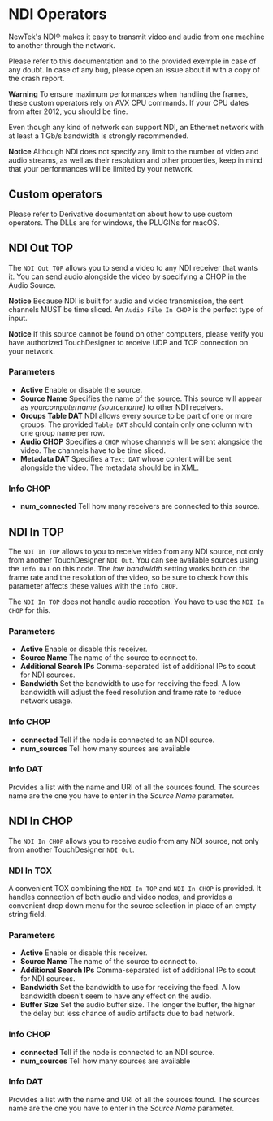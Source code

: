 # NDI Operators

NewTek's NDI® makes it easy to transmit video and audio from one machine to another through the network.

Please refer to this documentation and to the provided exemple in case of any doubt.
In case of any bug, please open an issue about it with a copy of the crash report.

**Warning**
To ensure maximum performances when handling the frames, these custom operators rely on AVX CPU commands. If your CPU dates from after 2012, you should be fine.

Even though any kind of network can support NDI, an Ethernet network with at least a 1 Gb/s bandwidth is strongly recommended.

**Notice**
Although NDI does not specify any limit to the number of video and audio streams, as well as their resolution and other properties, keep in mind that your performances will be limited by your network.

## Custom operators

Please refer to Derivative documentation about how to use custom operators. The DLLs are for windows, the PLUGINs for macOS.

## NDI Out TOP

The `NDI Out TOP` allows you to send a video to any NDI receiver that wants it.
You can send audio alongside the video by specifying a CHOP in the Audio Source.

**Notice** Because NDI is built for audio and video transmission, the sent channels MUST be time sliced. An `Audio File In CHOP` is the perfect type of input. 

**Notice** If this source cannot be found on other computers, please verify you have authorized TouchDesigner to receive UDP and TCP connection on your network. 

### Parameters

- **Active** Enable or disable the source.
- **Source Name** Specifies the name of the source. This source will appear as *yourcomputername (sourcename)* to other NDI receivers.
- **Groups Table DAT** NDI allows every source to be part of one or more groups. The provided `Table DAT` should contain only one column with one group name per row.
- **Audio CHOP** Specifies a `CHOP` whose channels will be sent alongside the video. The channels have to be time sliced.
- **Metadata DAT** Specifies a `Text DAT` whose content will be sent alongside the video. The metadata should be in XML.

### Info CHOP

- **num_connected** Tell how many receivers are connected to this source.

## NDI In TOP

The `NDI In TOP` allows to you to receive video from any NDI source, not only from another TouchDesigner `NDI Out`.
You can see available sources using the `Info DAT` on this node.
The *low bandwidth* setting works both on the frame rate and the resolution of the video, so be sure to check how this parameter affects these values with the `Info CHOP`.

The `NDI In TOP` does not handle audio reception. You have to use the `NDI In CHOP` for this.

### Parameters

- **Active** Enable or disable this receiver.
- **Source Name** The name of the source to connect to.
- **Additional Search IPs** Comma-separated list of additional IPs to scout for NDI sources.
- **Bandwidth** Set the bandwidth to use for receiving the feed. A low bandwidth will adjust the feed resolution and frame rate to reduce network usage.

### Info CHOP

- **connected** Tell if the node is connected to an NDI source.
- **num_sources** Tell how many sources are available

### Info DAT

Provides a list with the name and URI of all the sources found. The sources name are the one you have to enter in the *Source Name* parameter.


## NDI In CHOP

The `NDI In CHOP` allows you to receive audio from any NDI source, not only from another TouchDesigner `NDI Out`.

### NDI In TOX

A convenient TOX combining the `NDI In TOP` and `NDI In CHOP` is provided. 
It handles connection of both audio and video nodes, and provides a convenient drop down menu for the source selection in place of an empty string field.

### Parameters

- **Active** Enable or disable this receiver.
- **Source Name** The name of the source to connect to.
- **Additional Search IPs** Comma-separated list of additional IPs to scout for NDI sources.
- **Bandwidth** Set the bandwidth to use for receiving the feed. A low bandwidth doesn't seem to have any effect on the audio.
- **Buffer Size** Set the audio buffer size. The longer the buffer, the higher the delay but less chance of audio artifacts due to bad network.

### Info CHOP

- **connected** Tell if the node is connected to an NDI source.
- **num_sources** Tell how many sources are available

### Info DAT

Provides a list with the name and URI of all the sources found. The sources name are the one you have to enter in the *Source Name* parameter.
